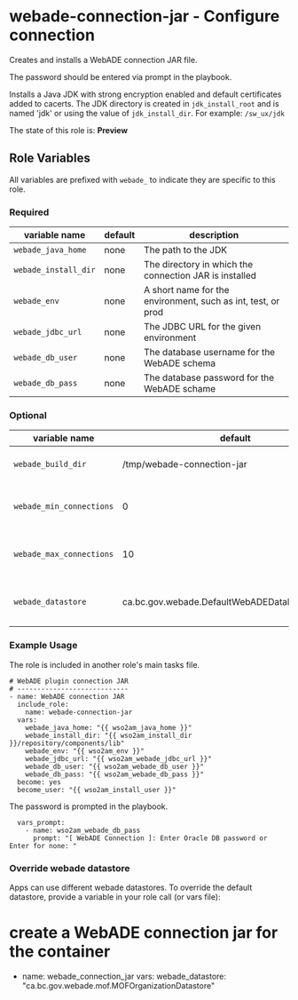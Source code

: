 # webade-connection-jar - Configure connection

Creates and installs a WebADE connection JAR file.

The password should be entered via prompt in the playbook.

Installs a Java JDK with strong encryption enabled and default certificates added to cacerts.  The JDK directory is created in `jdk_install_root` and is named 'jdk' or using the value of `jdk_install_dir`.  For example: `/sw_ux/jdk`

The state of this role is: **Preview**


## Role Variables

All variables are prefixed with `webade_` to indicate they are specific to this role.

### Required

| variable name     | default | description |
| ------------------|---------|-------------|
| `webade_java_home` | none | The path to the JDK |
| `webade_install_dir` | none | The directory in which the connection JAR is installed |
| `webade_env` | none | A short name for the environment, such as int, test, or prod |
| `webade_jdbc_url` | none | The JDBC URL for the given environment |
| `webade_db_user` | none | The database username for the WebADE schema |
| `webade_db_pass` | none | The database password for the WebADE schame |


### Optional
| variable name     | default | description |
| ------------------|---------|-------------|
| `webade_build_dir` | /tmp/webade-connection-jar | Directory where the JAR is built |
| `webade_min_connections` | 0 | Minimum number of DB connections |
| `webade_max_connections` | 10 | Maximum number of DB connections |
| `webade_datastore` | ca.bc.gov.webade.DefaultWebADEDatabaseDatastore | The datastore for webade configuration |

### Example Usage

The role is included in another role's main tasks file.

```
# WebADE plugin connection JAR
# ----------------------------
- name: WebADE connection JAR
  include_role:
    name: webade-connection-jar
  vars:
    webade_java_home: "{{ wso2am_java_home }}"
    webade_install_dir: "{{ wso2am_install_dir }}/repository/components/lib"
    webade_env: "{{ wso2am_env }}"
    webade_jdbc_url: "{{ wso2am_webade_jdbc_url }}"
    webade_db_user: "{{ wso2am_webade_db_user }}"
    webade_db_pass: "{{ wso2am_webade_db_pass }}"
  become: yes
  become_user: "{{ wso2am_install_user }}"
```
The password is prompted in the playbook.
```
  vars_prompt:
    - name: wso2am_webade_db_pass
      prompt: "[ WebADE Connection ]: Enter Oracle DB password or Enter for none: "
```

### Override webade datastore

Apps can use different webade datastores. To override the default datastore, provide a variable in your role call (or vars file):

# create a WebADE connection jar for the container
- name: webade_connection_jar
  vars:
    webade_datastore: "ca.bc.gov.webade.mof.MOFOrganizationDatastore"
